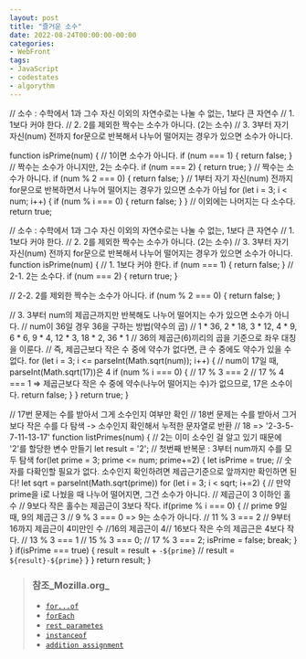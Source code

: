 ```yaml
---
layout: post
title: "즐거운 소수"
date: 2022-08-24T00:00:00-00:00
categories:
- WebFront
tags:
- JavaScript
- codestates
- algorythm
---
```

// 소수 : 수학에서 1과 그수 자신 이외의 자연수로는 나눌 수 없는, 1보다 큰 자연수 
// 1. 1보다 커야 한다.
// 2. 2를 제외한 짝수는 소수가 아니다. (2는 소수)
// 3. 3부터 자기 자신(num) 전까지 for문으로 반복해서 나누어 떨어지는 경우가 있으면 소수가 아니다.

function isPrime(num) {
// 1이면 소수가 아니다.
  if (num === 1) {
    return false;
  }
  // 짝수는 소수가 아니지만, 2는 소수다.
  if (num === 2) {
    return true;
  }
  // 짝수는 소수가 아니다.
  if (num % 2 === 0) {
    return false;
  }
  // 1부터 자기 자신(num) 전까지 for문으로 반복하면서 나누어 떨어지는 경우가 있으면 소수가 아님
  for (let i = 3; i < num; i++) {
    if (num % i === 0) {
      return false;
    }
  }
  // 이외에는 나머지는 다 소수다.
  return true;


  // 소수 : 수학에서 1과 그수 자신 이외의 자연수로는 나눌 수 없는, 1보다 큰 자연수 
// 1. 1보다 커야 한다.
// 2. 2를 제외한 짝수는 소수가 아니다. (2는 소수)
// 3. 3부터 자기 자신(num) 전까지 for문으로 반복해서 나누어 떨어지는 경우가 있으면 소수가 아니다.
function isPrime(num) {
  // 1. 1보다 커야 한다.
  if (num === 1) {
    return false;
  }
  // 2-1. 2는 소수다.
  if (num === 2) {
    return true;
  }

  // 2-2. 2를 제외한 짝수는 소수가 아니다.
  if (num % 2 === 0) {
    return false;
  }

  // 3. 3부터 num의 제곱근까지만 반복해도 나누어 떨어지는 수가 있으면 소수가 아니다.
    // num이 36일 경우 36을 구하는 방법(약수의 곱)
  // 1 * 36, 2 * 18, 3 * 12, 4 * 9, 6 * 6, 9 * 4, 12 * 3, 18 * 2, 36 * 1
  // 36의 제곱근(6)끼리의 곱을 기준으로 좌우 대칭을 이룬다. 
  // 즉, 제곱근보다 작은 수 중에 약수가 없다면, 큰 수 중에도 약수가 있을 수 없다.
  for (let i = 3; i <= parseInt(Math.sqrt(num)); i++) {
    // num이 17일 때, parseInt(Math.sqrt(17))은 4
    if (num % i === 0) {
      // 17 % 3 === 2
      // 17 % 4 === 1 => 제곱근보다 작은 수 중에 약수(나누어 떨어지는 수)가 없으므로, 17은 소수이다.
      return false;
    }
  }
  return true;
}



// 17번 문제는 수를 받아서 그게 소수인지 여부만 확인
// 18번 문제는 수를 받아서 그거보다 작은 수를 다 탐색 -> 소수인지 확인해서 누적한 문자열로 반환
// 18 => '2-3-5-7-11-13-17'
function listPrimes(num) {
  // 2는 이미 소수인 걸 알고 있기 때문에 '2'를 할당한 변수 만들기
  let result = '2';
  // 첫번째 반복문 : 3부터 num까지 수를 모두 탐색
  for(let prime = 3; prime <= num; prime+=2) {
    let isPrime = true;
    // 숫자를 다확인할 필요가 없다. 소수인지 확인하려면 제곱근기준으로 앞까지만 확인하면 된다!
    let sqrt = parseInt(Math.sqrt(prime))
    for (let i = 3; i < sqrt; i+=2) {
      // 만약 prime을 i로 나눴을 때 나누어 떨어지면, 그건 소수가 아니다.
      // 제곱근이 3 이하인 홀수
      // 9보다 작은 홀수는 제곱근이 3보다 작다.
      if(prime % i === 0) {
        // prime 9일 때, 9의 제곱근 3
        // 9 % 3 === 0 => 9는 소수가 아니다.
        // 11 % 3 === 2
        // 9부터 16까지 제곱근이 4미만인 수  //16의 제곱근이 4// 16보다 작은 수의 제곱근은 4보다 작다.
        // 13 % 3 === 1
        // 15 % 3 === 0;
        // 17 % 3 === 2;
        isPrime = false;
        break;
      }
    } 
    if(isPrime === true) {
      result = result + `-${prime}`
      // result = `${result}-${prime}`
    }
  }
  return result;
}




> 
> ### 참조_Mozilla.org_
> - [`for...of`](https://developer.mozilla.org/ko/docs/Web/JavaScript/Reference/Statements/for...of)
> - [`forEach`](https://developer.mozilla.org/ko/docs/Web/JavaScript/Reference/Global_Objects/Array/forEach)
> - [`rest parametes`](https://developer.mozilla.org/ko/docs/Web/JavaScript/Reference/Functions/rest_parameters)
> - [`instanceof`](https://developer.mozilla.org/ko/docs/Web/JavaScript/Reference/Operators/instanceof)
> - [`addition assignment`](https://developer.mozilla.org/ko/docs/Web/JavaScript/Reference/Operators/Addition_assignment)
> 
